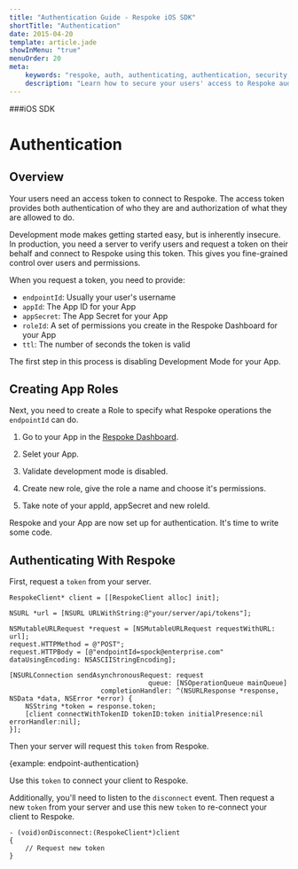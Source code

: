 ```yaml
---
title: "Authentication Guide - Respoke iOS SDK"
shortTitle: "Authentication"
date: 2015-04-20
template: article.jade
showInMenu: "true"
menuOrder: 20
meta:
    keywords: "respoke, auth, authenticating, authentication, security, token"
    description: "Learn how to secure your users' access to Respoke audio, video, text and data channels."
---
```


###iOS SDK
# Authentication

## Overview

Your users need an access token to connect to Respoke. The access token provides both authentication of who they are and authorization of what they are allowed to do. 

Development mode makes getting started easy, but is inherently insecure. In production, you need a server to verify users and request a token on their behalf and connect to Respoke using this token. This gives you fine-grained control over users and permissions.

When you request a token, you need to provide:

- `endpointId`: Usually your user's username
- `appId`: The App ID for your App
- `appSecret`: The App Secret for your App
- `roleId`: A set of permissions you create in the Respoke Dashboard for your App
- `ttl`: The number of seconds the token is valid

The first step in this process is disabling Development Mode for your App.

## Creating App Roles

Next, you need to create a Role to specify what Respoke operations the `endpointId` can do.

1. Go to your App in the [Respoke Dashboard](https://portal.respoke.io/#/apps/).

2. Selet your App.

3. Validate development mode is disabled.

4. Create new role, give the role a name and choose it's permissions.

5. Take note of your appId, appSecret and new roleId.

Respoke and your App are now set up for authentication. It's time to write some code.

## Authenticating With Respoke

First, request a `token` from your server.

    RespokeClient* client = [[RespokeClient alloc] init];

    NSURL *url = [NSURL URLWithString:@"your/server/api/tokens"];
    
    NSMutableURLRequest *request = [NSMutableURLRequest requestWithURL: url];
    request.HTTPMethod = @"POST";
    request.HTTPBody = [@"endpointId=spock@enterprise.com" dataUsingEncoding: NSASCIIStringEncoding];
    
    [NSURLConnection sendAsynchronousRequest: request
                                       queue: [NSOperationQueue mainQueue]
                           completionHandler: ^(NSURLResponse *response, NSData *data, NSError *error) {
        NSString *token = response.token;
        [client connectWithTokenID tokenID:token initialPresence:nil errorHandler:nil];
    }];
    

Then your server will request this `token` from Respoke.

{example: endpoint-authentication}

Use this `token` to connect your client to Respoke.

Additionally, you'll need to listen to the `disconnect` event. Then request a new `token` from your server and use this new `token` to re-connect your client to Respoke.

    - (void)onDisconnect:(RespokeClient*)client
    {
        // Request new token
    }

